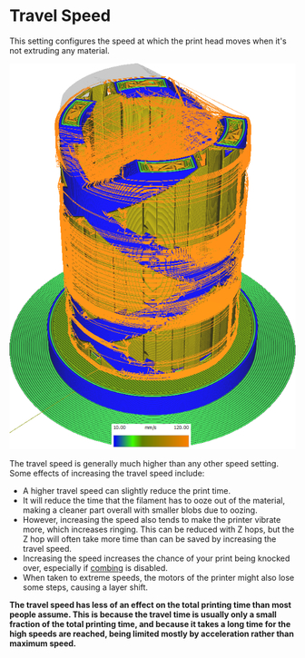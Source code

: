 Travel Speed
====
This setting configures the speed at which the print head moves when it's not extruding any material.

![Various structures printed at different speeds](images/speed_difference.png)

The travel speed is generally much higher than any other speed setting. Some effects of increasing the travel speed include:
* A higher travel speed can slightly reduce the print time.
* It will reduce the time that the filament has to ooze out of the material, making a cleaner part overall with smaller blobs due to oozing.
* However, increasing the speed also tends to make the printer vibrate more, which increases ringing. This can be reduced with Z hops, but the Z hop will often take more time than can be saved by increasing the travel speed.
* Increasing the speed increases the chance of your print being knocked over, especially if [combing](../travel/retraction_combing.md) is disabled.
* When taken to extreme speeds, the motors of the printer might also lose some steps, causing a layer shift.

**The travel speed has less of an effect on the total printing time than most people assume. This is because the travel time is usually only a small fraction of the total printing time, and because it takes a long time for the high speeds are reached, being limited mostly by acceleration rather than maximum speed.**